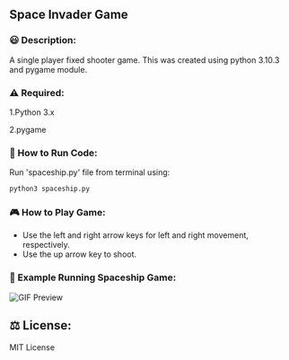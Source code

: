 ## Space Invader Game
### 😃 Description:

A single player fixed shooter game. This was created using python 3.10.3 and pygame module.

### ⚠ Required:

1.Python 3.x

2.pygame

### 🚀 How to Run Code:

Run 'spaceship.py' file from terminal using:

```sh
python3 spaceship.py
```
### 🎮 How to Play Game:
- Use the left and right arrow keys for left and right movement, respectively.
- Use the up arrow key to shoot.

### 👀 Example Running Spaceship Game:

![GIF Preview](https://media.giphy.com/media/w1GJoWCsKugsOmaRIl/giphy.gif)

## ⚖️ License:
MIT License

